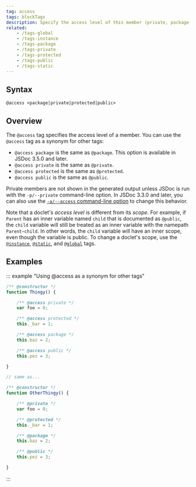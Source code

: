 ```yaml
---
tag: access
tags: blockTags
description: Specify the access level of this member (private, package-private, public, or protected).
related:
    - /tags-global
    - /tags-instance
    - /tags-package
    - /tags-private
    - /tags-protected
    - /tags-public
    - /tags-static
---
```


## Syntax

`@access <package|private|protected|public>`


## Overview

The `@access` tag specifies the access level of a member. You can use the `@access` tag as a
synonym for other tags:

+ `@access package` is the same as `@package`. This option is available in JSDoc 3.5.0 and later.
+ `@access private` is the same as `@private`.
+ `@access protected` is the same as `@protected`.
+ `@access public` is the same as `@public`.

Private members are not shown in the generated output unless JSDoc is run with the `-p/--private`
command-line option. In JSDoc 3.3.0 and later, you can also use the [`-a/--access` command-line
option][access-option] to change this behavior.

Note that a doclet's _access level_ is different from its _scope_. For example, if `Parent` has an
inner variable named `child` that is documented as `@public`, the `child` variable will still be
treated as an inner variable with the namepath `Parent~child`. In other words, the `child` variable
will have an inner scope, even though the variable is public. To change a doclet's scope, use the
[`@instance`][instance-tag], [`@static`][static-tag], and [`@global`][global-tag] tags.

[access-option]: /about-commandline
[global-tag]: /tags-global
[instance-tag]: /tags-instance
[static-tag]: /tags-static


## Examples

::: example "Using @access as a synonym for other tags"

```js
/** @constructor */
function Thingy() {

    /** @access private */
    var foo = 0;

    /** @access protected */
    this._bar = 1;

    /** @access package */
    this.baz = 2;

    /** @access public */
    this.pez = 3;

}

// same as...

/** @constructor */
function OtherThingy() {

    /** @private */
    var foo = 0;

    /** @protected */
    this._bar = 1;

    /** @package */
    this.baz = 2;

    /** @public */
    this.pez = 3;

}
```
:::

